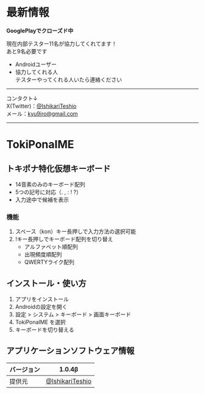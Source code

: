 # 最新情報
**GooglePlayでクローズド中**

現在内部テスター11名が協力してくれてます！  
あと9名必要です  

- Androidユーザー
- 協力してくれる人  
テスターやってくれる人いたら連絡ください
---
  
コンタクト↓  
X(Twitter)：[@IshikariTeshio](https://x.com/IshikariTeshio)  
メール：kyu9iro@gmail.com  

---

# TokiPonaIME
## トキポナ特化仮想キーボード
- 14音素のみのキーボード配列
- 5つの記号に対応（. , : ! ?）
- 入力途中で候補を表示
### 機能
1. スペース（kon）キー長押しで入力方法の選択可能
2. !キー長押しでキーボード配列を切り替え
	- アルファベット順配列
	- 出現頻度順配列
	- QWERTYライク配列  

## インストール・使い方  
1. アプリをインストール  
2. Androidの設定を開く  
3. 設定 > システム > キーボード > 画面キーボード  
4. TokiPonaIME を選択  
5. キーボードを切り替える  

## アプリケーションソフトウェア情報
| バージョン | 1.0.4β                                          |
|-------|-------------------------------------------------|
| 提供元   | [@IshikariTeshio](https://x.com/IshikariTeshio) |
